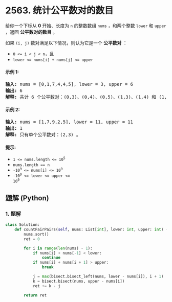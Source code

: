 # 2563. 统计公平数对的数目
给你一个下标从 **0** 开始、长度为 `n` 的整数数组 `nums` ，和两个整数 `lower` 和 `upper` ，返回 **公平数对的数目** 。

如果 `(i, j)` 数对满足以下情况，则认为它是一个 **公平数对** ：

* `0 <= i < j < n`，且
* `lower <= nums[i] + nums[j] <= upper`

#### 示例 1:
<pre>
<strong>输入:</strong> nums = [0,1,7,4,4,5], lower = 3, upper = 6
<strong>输出:</strong> 6
<strong>解释:</strong> 共计 6 个公平数对：(0,3)、(0,4)、(0,5)、(1,3)、(1,4) 和 (1,5) 。
</pre>

#### 示例 2:
<pre>
<strong>输入:</strong> nums = [1,7,9,2,5], lower = 11, upper = 11
<strong>输出:</strong> 1
<strong>解释:</strong> 只有单个公平数对：(2,3) 。
</pre>

#### 提示:
* <code>1 <= nums.length <= 10<sup>5</sup></code>
* `nums.length == n`
* <code>-10<sup>9</sup> <= nums[i] <= 10<sup>9</sup></code>
* <code>-10<sup>9</sup> <= lower <= upper <= 10<sup>9</sup></code>

## 题解 (Python)

### 1. 题解
```Python
class Solution:
    def countFairPairs(self, nums: List[int], lower: int, upper: int) -> int:
        nums.sort()
        ret = 0

        for i in range(len(nums) - 1):
            if nums[i] + nums[-1] < lower:
                continue
            if nums[i] + nums[i + 1] > upper:
                break

            j = max(bisect.bisect_left(nums, lower - nums[i]), i + 1)
            k = bisect.bisect(nums, upper - nums[i])
            ret += k - j

        return ret
```
